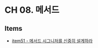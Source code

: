 # CH 08. 메서드

## Items

- [item51 - 메서드 시그니처를 신중히 설계하라](https://github.com/5uhwann/java-EFFECTICE_JAVA/tree/main/ch08/item51)
